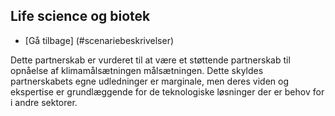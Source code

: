 <a name="LIFE"></a>
## Life science og biotek
- [Gå tilbage] (#scenariebeskrivelser)

Dette partnerskab er vurderet til at være et støttende partnerskab til opnåelse af klimamålsætningen målsætningen. Dette skyldes partnerskabets egne udledninger er marginale, men deres viden og ekspertise er grundlæggende for de teknologiske løsninger der er behov for i andre sektorer. 

